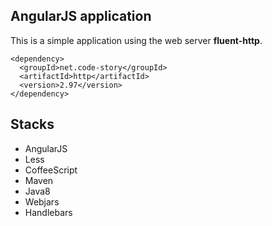 ## AngularJS application

This is a simple application using the web server **fluent-http**.

```
<dependency>
  <groupId>net.code-story</groupId>
  <artifactId>http</artifactId>
  <version>2.97</version>
</dependency>
```

## Stacks

- AngularJS
- Less
- CoffeeScript
- Maven
- Java8
- Webjars
- Handlebars


